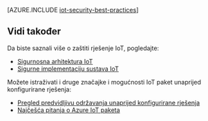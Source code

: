 <properties
 pageTitle="Najbolje prakse za sigurnost IoT | Microsoft Azure"
 description="Sigurnost najbolje prakse za osiguravanje infrastruktura za IoT"
 services=""
 suite="iot-suite"
 documentationCenter=""
 authors="YuriDio"
 manager="timlt"
 editor=""/>

<tags
 ms.service="iot-suite"
 ms.devlang="na"
 ms.topic="article"
 ms.tgt_pltfrm="na"
 ms.workload="na"
 ms.date="10/17/2016"
 ms.author="yurid"/>

[AZURE.INCLUDE [iot-security-best-practices](../../includes/iot-security-best-practices.md)]

## <a name="see-also"></a>Vidi također

Da biste saznali više o zaštiti rješenje IoT, pogledajte:

- [Sigurnosna arhitektura IoT][lnk-security-architecture]
- [Sigurne implementaciju sustava IoT][lnk-security-deployment]

Možete istraživati i druge značajke i mogućnosti IoT paket unaprijed konfigurirane rješenja:

- [Pregled predvidljivu održavanja unaprijed konfigurirane rješenja][lnk-predictive-overview]
- [Najčešća pitanja o Azure IoT paketa][lnk-faq]

[lnk-predictive-overview]: iot-suite-predictive-overview.md
[lnk-faq]: iot-suite-faq.md

[lnk-security-architecture]: iot-security-architecture.md
[lnk-security-deployment]: iot-suite-security-deployment.md
